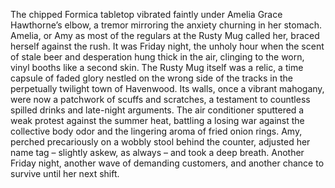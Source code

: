 The chipped Formica tabletop vibrated faintly under Amelia Grace Hawthorne’s elbow, a tremor mirroring the anxiety churning in her stomach.  Amelia, or Amy as most of the regulars at the Rusty Mug called her, braced herself against the rush.  It was Friday night, the unholy hour when the scent of stale beer and desperation hung thick in the air, clinging to the worn, vinyl booths like a second skin.  The Rusty Mug itself was a relic, a time capsule of faded glory nestled on the wrong side of the tracks in the perpetually twilight town of Havenwood.  Its walls, once a vibrant mahogany, were now a patchwork of scuffs and scratches, a testament to countless spilled drinks and late-night arguments.  The air conditioner sputtered a weak protest against the summer heat, battling a losing war against the collective body odor and the lingering aroma of fried onion rings.  Amy, perched precariously on a wobbly stool behind the counter, adjusted her name tag – slightly askew, as always – and took a deep breath.  Another Friday night, another wave of demanding customers, and another chance to survive until her next shift.
